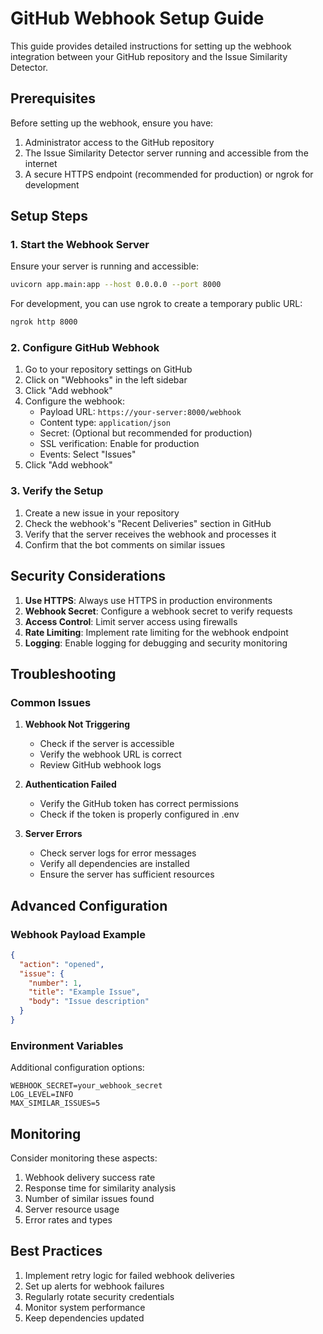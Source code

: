# GitHub Webhook Setup Guide

This guide provides detailed instructions for setting up the webhook integration between your GitHub repository and the Issue Similarity Detector.

## Prerequisites

Before setting up the webhook, ensure you have:

1. Administrator access to the GitHub repository
2. The Issue Similarity Detector server running and accessible from the internet
3. A secure HTTPS endpoint (recommended for production) or ngrok for development

## Setup Steps

### 1. Start the Webhook Server

Ensure your server is running and accessible:

```bash
uvicorn app.main:app --host 0.0.0.0 --port 8000
```

For development, you can use ngrok to create a temporary public URL:

```bash
ngrok http 8000
```

### 2. Configure GitHub Webhook

1. Go to your repository settings on GitHub
2. Click on "Webhooks" in the left sidebar
3. Click "Add webhook"
4. Configure the webhook:
   - Payload URL: `https://your-server:8000/webhook`
   - Content type: `application/json`
   - Secret: (Optional but recommended for production)
   - SSL verification: Enable for production
   - Events: Select "Issues"
5. Click "Add webhook"

### 3. Verify the Setup

1. Create a new issue in your repository
2. Check the webhook's "Recent Deliveries" section in GitHub
3. Verify that the server receives the webhook and processes it
4. Confirm that the bot comments on similar issues

## Security Considerations

1. **Use HTTPS**: Always use HTTPS in production environments
2. **Webhook Secret**: Configure a webhook secret to verify requests
3. **Access Control**: Limit server access using firewalls
4. **Rate Limiting**: Implement rate limiting for the webhook endpoint
5. **Logging**: Enable logging for debugging and security monitoring

## Troubleshooting

### Common Issues

1. **Webhook Not Triggering**
   - Check if the server is accessible
   - Verify the webhook URL is correct
   - Review GitHub webhook logs

2. **Authentication Failed**
   - Verify the GitHub token has correct permissions
   - Check if the token is properly configured in .env

3. **Server Errors**
   - Check server logs for error messages
   - Verify all dependencies are installed
   - Ensure the server has sufficient resources

## Advanced Configuration

### Webhook Payload Example

```json
{
  "action": "opened",
  "issue": {
    "number": 1,
    "title": "Example Issue",
    "body": "Issue description"
  }
}
```

### Environment Variables

Additional configuration options:

```env
WEBHOOK_SECRET=your_webhook_secret
LOG_LEVEL=INFO
MAX_SIMILAR_ISSUES=5
```

## Monitoring

Consider monitoring these aspects:

1. Webhook delivery success rate
2. Response time for similarity analysis
3. Number of similar issues found
4. Server resource usage
5. Error rates and types

## Best Practices

1. Implement retry logic for failed webhook deliveries
2. Set up alerts for webhook failures
3. Regularly rotate security credentials
4. Monitor system performance
5. Keep dependencies updated